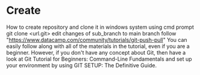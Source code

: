 # Create
How to create repository and clone it in windows system using cmd prompt
git clone <url.git> <dirname>
edit changes of sub_branch to main branch
follow "https://www.datacamp.com/community/tutorials/git-push-pull"
  You can easily follow along with all of the materials in the tutorial, even if you are a beginner. However, if you don't have any concept about Git, then have a look at Git Tutorial for Beginners: Command-Line Fundamentals and set up your environment by using GIT SETUP: The Definitive Guide.
